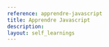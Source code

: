 ```yaml
---
reference: apprendre-javascript
title: Apprendre Javascript
description:
layout: self_learnings
---
```

